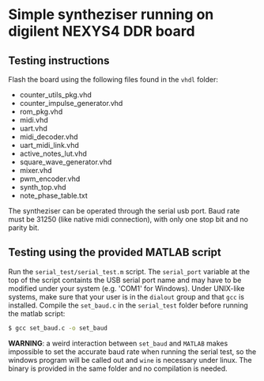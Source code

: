 # Simple syntheziser running on digilent NEXYS4 DDR board

## Testing instructions
Flash the board using the following files found in the `vhdl` folder:

* counter_utils_pkg.vhd
* counter_impulse_generator.vhd
* rom_pkg.vhd
* midi.vhd
* uart.vhd
* midi_decoder.vhd
* uart_midi_link.vhd
* active_notes_lut.vhd
* square_wave_generator.vhd
* mixer.vhd
* pwm_encoder.vhd
* synth_top.vhd
* note_phase_table.txt

The syntheziser can be operated through the serial usb port.
Baud rate must be 31250 (like native midi connection), with only one stop bit and no parity bit.

## Testing using the provided MATLAB script
Run the `serial_test/serial_test.m` script. The `serial_port` variable at the top
of the script containts the USB serial port name and may have to be modified under your system (e.g. 'COM1' for Windows).
Under UNIX-like systems, make sure that your user is in the `dialout` group and that `gcc` is installed.
Compile the `set_baud.c` in the `serial_test` folder before running the matlab script:
```bash
$ gcc set_baud.c -o set_baud
```

**WARNING**: a weird interaction between `set_baud` and `MATLAB` makes impossible to set the accurate baud rate
when running the serial test, so the windows program will be called out and `wine` is necessary under linux.
The binary is provided in the same folder and no compilation is needed.

